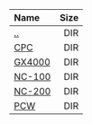 |Name|Size|
|:---|---:|
|[..](../index.html)|DIR|
|[CPC](CPC/index.html)|DIR|
|[GX4000](GX4000/index.html)|DIR|
|[NC-100](NC-100/index.html)|DIR|
|[NC-200](NC-200/index.html)|DIR|
|[PCW](PCW/index.html)|DIR|
